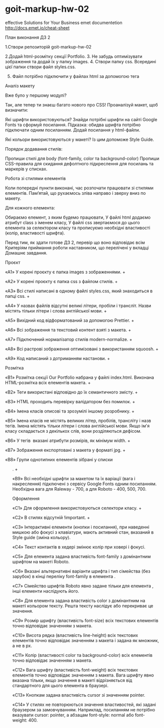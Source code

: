 # goit-markup-hw-02

effective Solutions for Your Business emet documentetion
http://docs.emet.io/cheat-sheet

План виконання ДЗ 2

1.Створи репозиторій goit-markup-hw-02

2.Додай html-розмітку секції Portfolio. 3. Не забудь оптимізувати зображення та
додай їх у папку images. 4. Створи папку css. Всередині цієї папки створи файл
styles.css.

5. Файл потрібно підключити у файлах html за допомогою тега <link>

Аналіз макету

Вже було у першому модулі?

Так, але тепер ти знаєш багато нового про CSS! Проаналізуй макет, щоб визначити:

Які шрифти використовуються? Знайди потрібні шрифти на сайті Google Fonts та
сформуй посилання. Підказка: обидва шрифта потрібно підключати одним посиланням.
Додай посилання у html-файли.

Які кольори використовуються у макеті? Із цим допоможе Style Guide.

Порядок додавання стилів:

Пропиши стилі для body (font-family, color та background-color) Пропиши
CSS-правила для скидання дефолтного підкреслення для посилань та маркерів у
списках.

Робота зі стилями елементів

Коли попередні пункти виконані, час розпочати працювати зі стилями елементів.
Пам’ятай, що рухаємось зліва направо і зверху вниз по макету.

Для кожного елемента:

Обираємо елемент, з яким будемо працювати, У файлі html додаємо атрибут class з
іменем класу, У файлі css звертаємося до цього елемента за селектором класу та
прописуємо необхідні властивості (колір, властивості шрифта).

Перед тим, як здати готове ДЗ 2, перевір що воно відповідає всім Критеріям
приймання роботи наставником, що перелічені у вкладці Домашнє завдання.

Проєкт

«A1» У корені проєкту є папка images з зображеннями. +

«A2» У корені проєкту є папка css з файлом стилів. +

«A3» Всі стилі написані в одному файлі styles.css, який знаходиться в папці
css. +

«A4» У назвах файлів відсутні великі літери, пробіли і трансліт. Назви містять
тільки літери і слова англійської мови. +

«A5» Вихідний код відформатований за допомогою Prettier. +

«A6» Всі зображення та текстовий контент взяті з макета. +

«A7» Підключений нормалізатор стилів modern-normalize. +

«A8» Всі растрові зображення оптимізовані з використанням squoosh. +

«A9» Код написаний з дотриманням настанови. +

Розмітка

«B1» Розмітка секції Our Portfolio набрана у файлі index.html. Виконана
HTML-розмітка всіх елементів макета. +

«B2» Теги використані відповідно до їх семантичного змісту. +

«B3» HTML проходить перевірку валідатором без помилок. +

«B4» Імена класів описові та зрозумілі іншому розробнику. +

«B5» Імена класів не містять великих літер, пробілів, трансліту і назв тегів.
Імена містять тільки літери і слова англійської мови. Якщо ім'я класу
складається з декількох слів, вони розділяються дефісом.

«B6» У тегів <img> вказані атрибути розмірів, як мінімум width. +

«B7» Зображення експортовані з макета у форматі jpg. +

«B8» Групи однотипних елементів зібрані у списки <ul>. +

«B9» Всі необхідні шрифти за макетом та їх варіації (вага і накреслення)
підключені з сервісу Google Fonts одним посиланням. Необхідна вага для Raleway -
700, а для Roboto - 400, 500, 700.

Оформлення

«C1» Для оформлення використовуються селектори класу. +

«C2» В стилях відсутній !important. +

«C3» Інтерактивні елементи (кнопки і посилання), при наведенні мишкою або фокусі
з клавіатури, мають активний стан, вказаний в Style guide (зміна кольору).

«С4» Текст контактів в хедері змінює колір при ховері і фокусі.

«С5» Для елемента <body> задана властивість font-family з домінантним шрифтом на
макеті Roboto.

«С6» Вказані альтернативні варіанти шрифта і тип сімейства (без зарубок) в кінці
переліку font-family в елемента <body>.

«С7» Сімейство шрифтів Roboto явно задане тільки для елемента <body>, інші
елементи наслідують його.

«С8» Для елемента <body> задана властивість color з домінантним на макеті
кольором тексту. Решта тексту наслідує або перекриває це значення.

«С9» Розмір шрифту (властивість font-size) всіх текстових елементів точно
відповідає значенням з макета.

«С10» Висота рядка (властивість line-height) всіх текстових елементів точно
відповідає значенням з макета і задана як множник, а не в px.

«С11» Колір (властивості color та background-color) всіх елементів точно
відповідає значенням з макета.

«С12» Вага шрифту (властивість font-weight) всіх текстових елементів точно
відповідає значенням з макета. Вага шрифту явно вказана тільки, якщо значення в
макеті відрізняється від стандартного для цього елемента в браузері.

«С13» Кнопкам задана властивість cursor зі значенням pointer.

«С14» У стилях не повторюються значення властивостей, які задані браузером за
замовчуванням. Наприклад, посиланням не потрібно вказувати cursor: pointer, а
абзацам font-style: normal або font-weight: 400.
